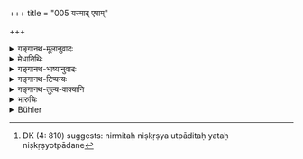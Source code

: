 +++
title = "005 यस्माद् एषाम्"

+++

<details><summary>गङ्गानथ-मूलानुवादः</summary>

In as much as the King was created with the constituent elements of these principal Gods, he surpasses all living beings by his glory.—(5)
</details>

<details><summary>मेधातिथिः</summary>

**एषाम्** इन्द्रादीनां सुरश्रेष्ठानां **मात्राभिस्** तेज्ॐशैर् **निर्मितस् तस्माद्** धेतोर् **अभिभवति** दुर्निरीक्ष्यमुखो भवति । **तेजसा** हेतुना । निष्कृष्य **निर्मित** उत्पादितः यतः कृषिर् उत्पादने[^३] धातुर् वर्तते । तेनापायावधित्वान् **मात्राभ्य** इति पञ्चमी तृतीया वा पठितव्या ॥ ७.५ ॥


[^३]:
     DK (4: 810) suggests: nirmitaḥ niṣkṛṣya utpāditaḥ yataḥ niṣkṛṣyotpādane
</details>

<details><summary>गङ्गानथ-भाष्यानुवादः</summary>

‘*These*’—Indra and the other chief Gods;—‘*with the constituent elements*’—with the particles of their Light constituting their bodies;—*The ‘King was created*’;—hence his face becomes terrible to look at;—‘*by his glory*’—on account of his glory.’

He was created after ‘*taking out*’ the essential constituents. The root ‘*kṛṣi*’ (in the term ‘*niṣkṛṣya*’ (in verse 4) denotes ‘*creating*’. The Ablative (in ‘*mātrābhyaḥ*’) may be explained either on the ground of the ‘elements’ being the permanent factor out of which the constituents of the King are taken out. Or we may read ‘*mātrāya*’ with the Instrumental ending (which would denote cause).—(5)
</details>

<details><summary>गङ्गानथ-टिप्पन्यः</summary>

This verse is quoted in *Parāśaramādhava* (Ācāra, p. 392);—again in the same work (Vyavahāra, p. 5);—and in *Vīramitrodaya* (Rājanīti, p. 16), which adds the following notes:—‘*Eṣām surendrāṇām*’—‘these principal gods, Indra and the rest’;—‘*mātrābhyaḥ*’—‘the king has been created after extracting the most essential portions out of the constituent portions of the said deities; for this reason in glory, he surpasses all beings, *i.e*., he is superior to all things.’
</details>

<details><summary>गङ्गानथ-तुल्य-वाक्यानि</summary>

**(verses 7.3-13)  
**

See Comparative notes for [Verse 7.3].
</details>

<details><summary>भारुचिः</summary>

कार्येणैतद् अर्थं दर्शयति । यस्माद् आधिपत्यैश्वर्यात् **सर्वभूतान्य् अभिभवति** स्वेन **तेजसा** अत इन्द्रादिदेवता**मात्राभ्यो निर्मित** इति स्तूयते ॥ ७.५ ॥

_यतश् च ।_
</details>

<details><summary>Bühler</summary>

005	Because a king has been formed of particles of those lords of the gods, he therefore surpasses all created beings in lustre;
</details>
